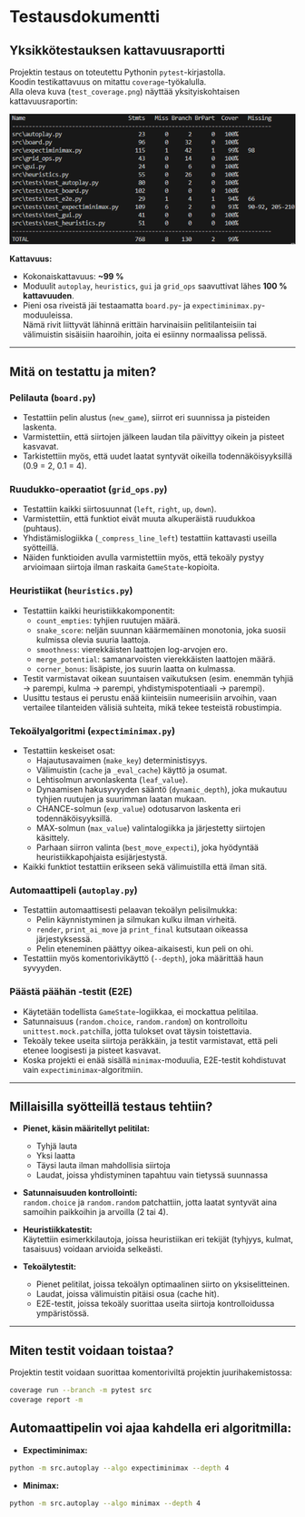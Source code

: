 # Testausdokumentti

## Yksikkötestauksen kattavuusraportti

Projektin testaus on toteutettu Pythonin `pytest`-kirjastolla.  
Koodin testikattavuus on mitattu `coverage`-työkalulla.  
Alla oleva kuva (`test_coverage.png`) näyttää yksityiskohtaisen kattavuusraportin:

![Testikattavuusraportti](test_coverage.png)

**Kattavuus:**
- Kokonaiskattavuus: **~99 %**
- Moduulit `autoplay`, `heuristics`, `gui` ja `grid_ops` saavuttivat lähes **100 % kattavuuden**.  
- Pieni osa riveistä jäi testaamatta `board.py`- ja `expectiminimax.py`-moduuleissa.  
  Nämä rivit liittyvät lähinnä erittäin harvinaisiin pelitilanteisiin tai välimuistin sisäisiin haaroihin, joita ei esiinny normaalissa pelissä.

---

## Mitä on testattu ja miten?

### **Pelilauta (`board.py`)**
- Testattiin pelin alustus (`new_game`), siirrot eri suunnissa ja pisteiden laskenta.  
- Varmistettiin, että siirtojen jälkeen laudan tila päivittyy oikein ja pisteet kasvavat.  
- Tarkistettiin myös, että uudet laatat syntyvät oikeilla todennäköisyyksillä (0.9 = 2, 0.1 = 4).

### **Ruudukko-operaatiot (`grid_ops.py`)**
- Testattiin kaikki siirtosuunnat (`left`, `right`, `up`, `down`).  
- Varmistettiin, että funktiot eivät muuta alkuperäistä ruudukkoa (puhtaus).  
- Yhdistämislogiikka (`_compress_line_left`) testattiin kattavasti useilla syötteillä.  
- Näiden funktioiden avulla varmistettiin myös, että tekoäly pystyy arvioimaan siirtoja ilman raskaita `GameState`-kopioita.

### **Heuristiikat (`heuristics.py`)**
- Testattiin kaikki heuristiikkakomponentit:
  - `count_empties`: tyhjien ruutujen määrä.  
  - `snake_score`: neljän suunnan käärmemäinen monotonia, joka suosii kulmissa olevia suuria laattoja.  
  - `smoothness`: vierekkäisten laattojen log-arvojen ero.  
  - `merge_potential`: samanarvoisten vierekkäisten laattojen määrä.  
  - `corner_bonus`: lisäpiste, jos suurin laatta on kulmassa.  
- Testit varmistavat oikean suuntaisen vaikutuksen (esim. enemmän tyhjiä → parempi, kulma → parempi, yhdistymispotentiaali → parempi).  
- Uusittu testaus ei perustu enää kiinteisiin numeerisiin arvoihin, vaan vertailee tilanteiden välisiä suhteita, mikä tekee testeistä robustimpia.

### **Tekoälyalgoritmi (`expectiminimax.py`)**
- Testattiin keskeiset osat:
  - Hajautusavaimen (`make_key`) deterministisyys.  
  - Välimuistin (`cache` ja `_eval_cache`) käyttö ja osumat.  
  - Lehtisolmun arvonlaskenta (`leaf_value`).  
  - Dynaamisen hakusyvyyden sääntö (`dynamic_depth`), joka mukautuu tyhjien ruutujen ja suurimman laatan mukaan.  
  - CHANCE-solmun (`exp_value`) odotusarvon laskenta eri todennäköisyyksillä.  
  - MAX-solmun (`max_value`) valintalogiikka ja järjestetty siirtojen käsittely.  
  - Parhaan siirron valinta (`best_move_expecti`), joka hyödyntää heuristiikkapohjaista esijärjestystä.  
- Kaikki funktiot testattiin erikseen sekä välimuistilla että ilman sitä.

### **Automaattipeli (`autoplay.py`)**
- Testattiin automaattisesti pelaavan tekoälyn pelisilmukka:  
  - Pelin käynnistyminen ja silmukan kulku ilman virheitä.  
  - `render`, `print_ai_move` ja `print_final` kutsutaan oikeassa järjestyksessä.  
  - Pelin eteneminen päättyy oikea-aikaisesti, kun peli on ohi.  
- Testattiin myös komentorivikäyttö (`--depth`), joka määrittää haun syvyyden.

### **Päästä päähän -testit (E2E)**
- Käytetään todellista `GameState`-logiikkaa, ei mockattua pelitilaa.  
- Satunnaisuus (`random.choice`, `random.random`) on kontrolloitu `unittest.mock.patch`illa, jotta tulokset ovat täysin toistettavia.  
- Tekoäly tekee useita siirtoja peräkkäin, ja testit varmistavat, että peli etenee loogisesti ja pisteet kasvavat.  
- Koska projekti ei enää sisällä `minimax`-moduulia, E2E-testit kohdistuvat vain `expectiminimax`-algoritmiin.

---

## Millaisilla syötteillä testaus tehtiin?

- **Pienet, käsin määritellyt pelitilat:**  
  - Tyhjä lauta  
  - Yksi laatta  
  - Täysi lauta ilman mahdollisia siirtoja  
  - Laudat, joissa yhdistyminen tapahtuu vain tietyssä suunnassa  

- **Satunnaisuuden kontrollointi:**  
  `random.choice` ja `random.random` patchattiin, jotta laatat syntyvät aina samoihin paikkoihin ja arvoilla (2 tai 4).  

- **Heuristiikkatestit:**  
  Käytettiin esimerkkilautoja, joissa heuristiikan eri tekijät (tyhjyys, kulmat, tasaisuus) voidaan arvioida selkeästi.  

- **Tekoälytestit:**  
  - Pienet pelitilat, joissa tekoälyn optimaalinen siirto on yksiselitteinen.  
  - Laudat, joissa välimuistin pitäisi osua (cache hit).  
  - E2E-testit, joissa tekoäly suorittaa useita siirtoja kontrolloidussa ympäristössä.

---

## Miten testit voidaan toistaa?

Projektin testit voidaan suorittaa komentoriviltä projektin juurihakemistossa:

```bash
coverage run --branch -m pytest src
coverage report -m
```

## Automaattipelin voi ajaa kahdella eri algoritmilla:

- **Expectiminimax:**
```bash
python -m src.autoplay --algo expectiminimax --depth 4
```
- **Minimax:**
```bash
python -m src.autoplay --algo minimax --depth 4
```
